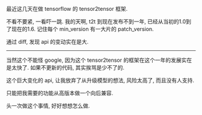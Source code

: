 最近这几天在做 tensorflow 的 tensor2tensor 框架.

不看不要紧, 一看吓一跳. 我的天啊, t2t 到现在发布不到一年, 已经从当初的1.0到了现在的1.6. 记住每个 min_version 有一大片的 patch_version.

通过 diff, 发现 api 的变动实在是大.

---

当然这个不能怪 google, 因为这个 tensor2tensor 的框架在这个一年的发展实在是太快了. 如果不更新的代码, 其实挨骂是少不了的.

这个巨大变化的 api, 让我放弃了从升级模型的想法, 风险太高了, 而且没有人支持.

只能把我需要的功能从高版本做一个向后兼容. 

头一次做这个事情, 好好想想怎么做.
